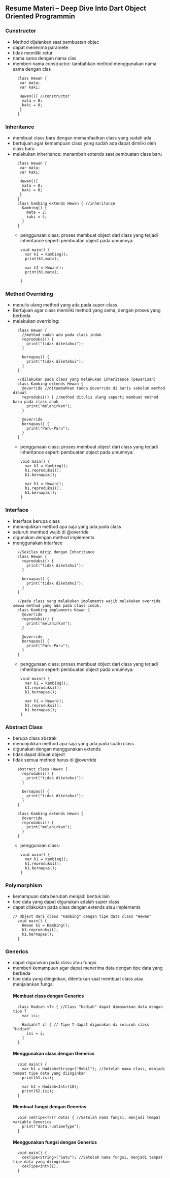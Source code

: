 ## Resume Materi – Deep Dive Into Dart Object Oriented Programmin
### Cunstructor
  - Method dijalankan saat pembuatan objec
  - dapat menerima paramete
  - tidak memiliki retur
  - nama sama dengan nama clas
  - memberi nama constructor: tambahkan method menggunakan nama sama dengan clas
      ```
        class Hewan {
         var mata;
         var kaki;
         
         Hewan(){ //constructor
          mata = 0;
          kaki = 0;
         }
        }     
      ```
### Inheritance
  - membuat class baru dengan memanfaatkan class yang sudah ada
  - bertujuan agar kemampuan class yang sudah ada dapat dimiliki oleh class baru
  - melakukan inheritance: menambah extends saat pembuatan class baru
      ```
        class Hewan {
         var mata;
         var kaki;
         
         Hewan(){
          mata = 0;
          kaki = 0;
         }
        }
        class kambing extends Hewan { //inheritance
          Kambing() {
            mata = 2;
            kaki = 4;
          }
        }   
      ```
    - penggunaan class: proses membuat object dari class yang terjadi inheritance seperti pembuatan object pada umumnya:
      ```
      void main() {
        var k1 = Kambing();
        print(k1.mata);
        
        var h2 = Hewan();
        print(h1.mata);

      }
      ```

### Method Overriding
  - menulis ulang method yang ada pada super-class
  - Bertujuan agar class memiliki method yang sama, dengan proses yang berbeda
  - melakukan overriding:
    ```
      class Hewan {
        //method sudah ada pada class induk
        reproduksi() { 
          print("tidak diketahui");
        }

        bernapas() {
          print("tidak diketahui");
        }
      }

      //dilakukan pada class yang melakukan inheritance (pewarisan)
      class Kambing extends Hewan {
        @override //ditambahkan tanda @override di baris sebelum method dibuat
        reproduksi() { //method ditulis ulang seperti membuat method baru pada class anak
          print("melahirkan");
        }

        @override
        bernapas() {
          print("Paru-Paru");
        }
      }
      ```
    - penggunaan class: proses membuat object dari class yang terjadi inheritance seperti pembuatan object pada umumnya:
      ```
      void main() {
        var k1 = Kambing();
        k1.reproduksi();
        k1.bernapas();
        
        var h1 = Hewan();
        h1.reproduksi();
        h1.bernapas(); 
      }
      ```
### Interface
  - Interface berupa class
  - menunjukkan method apa saja yang ada pada class
  - seluruh menthod wajib di @override
  - digunakan dengan method implements
  - menggunakan intarface
    ```
      //Sekilas mirip dengan Inheritance 
      class Hewan {
        reproduksi() { 
          print("tidak diketahui");
        }

        bernapas() {
          print("tidak diketahui");
        }
      }

      //pada class yang melakukan implements wajib melakukan override semua method yang ada pada class induk.
      class Kambing implements Hewan {
        @override
        reproduksi() {
          print("melahirkan");
        }

        @override
        bernapas() {
          print("Paru-Paru");
        }
      }
      ```
    - penggunaan class: proses membuat object dari class yang terjadi inheritance seperti pembuatan object pada umumnya:
      ```
      void main() {
        var k1 = Kambing();
        k1.reproduksi();
        k1.bernapas();
        
        var h1 = Hewan();
        h1.reproduksi();
        h1.bernapas(); 
      }
      ```
### Abstract Class
  - berupa class abstrak
  - menunjukkan method apa saja yang ada pada suatu class
  - digunakan dengan menggunakan extends
  - tidak dapat dibuat object
  - tidak semua method harus di @override
    ```
      abstract class Hewan {
        reproduksi() { 
          print("tidak diketahui");
        }

        bernapas() {
          print("tidak diketahui");
        }
      }

      class Kambing extends Hewan {
        @override
        reproduksi() {
          print("melahirkan");
        }
      }
    ```
    - penggunaan class:
      ```
      void main() {
        var k1 = Kambing();
        k1.reproduksi();
        k1.bernapas();
      }
### Polymorphism
  - kemampuan data berubah menjadi bentuk lain
  - tipe data yang dapat digunakan adalah super class
  - dapat dilakukan pada class dengan extends atau implements
    ```
    // Object dari class "Kambing" dengan tipe data class "Hewan"
      void main() {
        Hewan k1 = Kambing();
        k1.reproduksi();
        k1.bernapas();
      }
    ```
### Generics
  - dapat digunakan pada class atau fungsi
  - memberi kemampuan agar dapat  menerima data dengan tipe data yang berbeda
  - tipe data yang diinginkan, ditentukan saat membuat class atau menjalankan fungsi
    #### Membuat class dengan Generics
      ```
        class Hadiah <T> { //Class "hadiah" dapat dimasukkan data dengan tipe T
          var isi;

          Hadiah(T i) { // Tipe T dapat digunakan di seluruh class "Hadiah"
            isi = i;
          }
        }
      ```
    #### Menggunakan class dengan Generics
      ```
        void main() {
          var h1 = Hadiah<String>("Mobil"); //Setelah nama class, menjadi tempat tipe data yang diinginkan
          print(h1.isi);

          var h2 = Hadiah<Int>(10);
          print(h2.isi);
        }
      ```
    #### Membuat fungsi dengan Generics
      ```
        void cekTipe<T>(T data) { //Setelah nama fungsi, menjadi tempat variable Generics
          print("data.runtimeType");
        }
      ```
    #### Menggunakan fungsi dengan Generics
      ```
        void main() {
          cekTipe<String>("Satu"); //Setelah nama fungsi, menjadi tempat tipe data yang diinginkan
          cekTipe<int>(1);
        }
      ```
